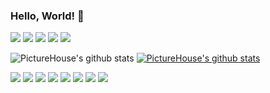 ### Hello, World! 👋

<a href="https://picturehouse.github.io" target="_blank"><img src="https://img.shields.io/badge/GitHub Page-181717?style=for-the-badge&logo=GitHub&logoColor=white"/></a>
<a href="https://blog.naver.com/picture_house" target="_blank"><img src="https://img.shields.io/badge/Naver Blog-03C75A?style=for-the-badge&logo=Naver&logoColor=white"/></a>
<a href="https://www.instagram.com/_yune97/" target="_blank"><img src="https://img.shields.io/badge/Instagram-E4405F?style=for-the-badge&logo=Instagram&logoColor=white"/></a>
<a href="https://www.linkedin.com/in/yune-cho-2bbbb9225" target="_blank"><img src="https://img.shields.io/badge/LinkedIn-0A66C2?style=for-the-badge&logo=LinkedIn&logoColor=white"/></a>
<a href="fusma159@naver.com" target="_blank"><img src="https://img.shields.io/badge/fusma159@naver.com-EA4335?style=for-the-badge&logo=Gmail&logoColor=white"/></a>

![PictureHouse's github stats](https://github-readme-stats.vercel.app/api?username=PictureHouse&theme=codeSTACKr&show_icons=true)
[![PictureHouse's github stats](https://github-readme-stats.vercel.app/api/top-langs/?username=PictureHouse&theme=codeSTACKr&show_icons=true&hide_border=true&title_color=004386&icon_color=004386&layout=compact)](https://github.com/PictureHouse)

<img src="https://img.shields.io/badge/Python-3776AB?style=for-the-badge&logo=Python&logoColor=white"/></a>
<img src="https://img.shields.io/badge/Swift-F05138?style=for-the-badge&logo=Swift&logoColor=white"/></a>
<img src="https://img.shields.io/badge/C-A8B9CC?style=for-the-badge&logo=C&logoColor=white"/></a>
<img src="https://img.shields.io/badge/MySQL-4479A1?style=for-the-badge&logo=MySQL&logoColor=white"/></a>
<img src="https://img.shields.io/badge/HTML-E34F26?style=for-the-badge&logo=HTML5&logoColor=white"/></a>
<img src="https://img.shields.io/badge/CSS-1572B6?style=for-the-badge&logo=CSS3&logoColor=white"/></a>
<img src="https://img.shields.io/badge/Git-F05032?style=for-the-badge&logo=Git&logoColor=white"/></a>
<img src="https://img.shields.io/badge/GitHub-181717?style=for-the-badge&logo=GitHub&logoColor=white"/></a>

